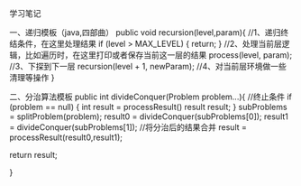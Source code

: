 学习笔记

一、递归模板（java,四部曲）
public void recursion(level,param){
    //1、递归终结条件，在这里处理结果
    if (level > MAX_LEVEL) {
       return;
    }
    //2、处理当前层逻辑，比如遍历时，在这里打印或者保存当前这一层的结果
    process(level, param);
    //3、下探到下一层
    recursion(level + 1, newParam);
    //4、对当前层环境做一些清理等操作
}

二、分治算法模板
public int divideConquer(Problem problem...){
   //终止条件
   if (problem == null) {
      int result = processResult()
	  result result;
   }
   subProblems = splitProblem(problem);
   result0 = divideConquer(subProblems[0]);
   result1 = divideConquer(subProblems[1]);
   //将分治后的结果合并
   result = processResult(result0,result1);
   
   return result;
   
}